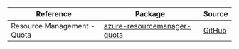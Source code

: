 | Reference | Package | Source |
|---|---|---|
|Resource Management - Quota|[azure-resourcemanager-quota](https://repo1.maven.org/maven2/com/azure/resourcemanager/azure-resourcemanager-quota)|[GitHub](https://github.com/Azure/azure-sdk-for-java/blob/main/sdk/quota/azure-resourcemanager-quota)|
